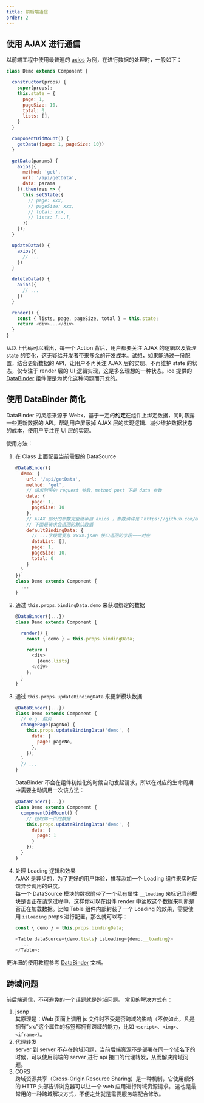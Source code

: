 ```yaml
---
title: 前后端通信
order: 2
---
```


## 使用 AJAX 进行通信
以前端工程中使用最普遍的 [axios](https://github.com/axios/axios) 为例，在进行数据的处理时，一般如下：

```js
class Demo extends Component {

  constructor(props) {
    super(props);
    this.state = {
      page: 1,
      pageSize: 10,
      total: 0,
      lists: [],
    }
  }

  componentDidMount() {
    getData({page: 1, pageSize: 10})
  }

  getData(params) {
    axios({
      method: 'get',
      url: '/api/getData',
      data: params
    }).then(res => {
      this.setState({
        // page: xxx,
        // pageSize: xxx,
        // total: xxx,
        // lists: [...],
      })
    });
  }

  updateData() {
    axios({
      // ...
    })
  }

  deleteData() {
    axios({
      // ...
    })
  }

  render() {
    const { lists, page, pageSize, total } = this.state;
    return <div>...</div>
  }
}
``` 
从以上代码可以看出，每一个 Action 背后，用户都要关注 AJAX 的逻辑以及管理 state 的变化，这无疑给开发者带来多余的开发成本。试想，如果能通过一份配置，结合更新数据的 API，让用户不再关注 AJAX 层的实现、不再维护 state 的状态，仅专注于 render 层的 UI 逻辑实现，这是多么理想的一种状态。ice 提供的 [DataBinder](https://ice.work/component/databinder) 组件便是为优化这种问题而开发的。

## 使用 DataBinder 简化
DataBinder 的灵感来源于 Webx，基于一定的**约定**在组件上绑定数据，同时暴露一些更新数据的 API。帮助用户屏蔽掉 AJAX 层的实现逻辑、减少维护数据状态的成本，使用户专注在 UI 层的实现。

使用方法：  
1. 在 Class 上面配置当前需要的 DataSource  

    ```js
    @DataBinder({
      demo: {
        url: '/api/getData',
        method: 'get',
        // 请求附带的 request 参数，method post 下是 data 参数
        data: {
          page: 1,
          pageSize: 10
        },
        // AJAX 部分的参数完全继承自 axios ，参数请详见：https://github.com/axios/axios
        // 下面是请求会返回的默认数据
        defaultBindingData: {
          // ...字段需要与 xxxx.json 接口返回的字段一一对应
          dataList: [],
          page: 1,
          pageSize: 10, 
          total: 0
        }
      }
    })
    class Demo extends Component {
      ...
    }
    ```

2. 通过 `this.props.bindingData.demo` 来获取绑定的数据 

    ```js
    @DataBinder({...})
    class Demo extends Component {

      render() {
        const { demo } = this.props.bindingData;

        return (
          <div>
            {demo.lists}
          </div>
        );
      }
    }
    ```

3. 通过 `this.props.updateBindingData` 来更新模块数据

    ```js
    @DataBinder({...})
    class Demo extends Component {
      // e.g. 翻页
      changePage(pageNo) {
        this.props.updateBindingData('demo', {
          data: {
            page: pageNo,
          },
        });
      }
      // ...
    }
    ```
    DataBinder 不会在组件初始化的时候自动发起请求，所以在对应的生命周期中需要主动调用一次该方法：

    ```js
    @DataBinder({...})
    class Demo extends Component {
      componentDidMount() {
        // 拉取第一页的数据
        this.props.updateBindingData('demo', {
          data: {
            page: 1
          }
        });
      }
    }
    ```
4. 处理 Loading 逻辑和效果   
  AJAX 是异步的，为了更好的用户体验，推荐添加一个 Loading 组件来实时反馈异步调用的进度。  
  每一个 DataSource 模块的数据附带了一个私有属性 `__loading` 来标记当前模块是否正在请求过程中，这样你可以在组件 render 中读取这个数据来判断是否正在加载数据。比如 Table 组件内部封装了一个 Loading 的效果，需要使用 `isLoading` props 进行配置，那么就可以写：

    ```js
    const { demo } = this.props.bindingData;

    <Table dataSource={demo.lists} isLoading={demo.__loading}>
      ...
    </Table>;
    ```

更详细的使用教程参考 [DataBinder](https://ice.work/component/databinder) 文档。


## 跨域问题
前后端通信，不可避免的一个话题就是跨域问题。
常见的解决方式有：
1. jsonp  
  其原理是：Web 页面上调用 js 文件时不受是否跨域的影响（不仅如此，凡是拥有”src”这个属性的标签都拥有跨域的能力，比如 `<script>`、`<img>`、`<iframe>`）。
2. 代理转发  
  server 到 server 不存在跨域问题，当前后端资源不是部署在同一个域名下的时候，可以使用前端的 server 进行 api 接口的代理转发，从而解决跨域问题。
3. CORS  
  跨域资源共享（Cross-Origin Resource Sharing）是一种机制，它使用额外的 HTTP 头部告诉浏览器可以让一个 web 应用进行跨域资源请求。
  这也是最常用的一种跨域解决方式，不便之处就是需要服务端配合修改。

